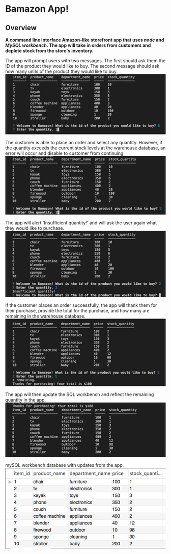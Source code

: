 # Bamazon App! 
## Overview
**A command line interface Amazon-like storefront app that uses _node_ and _MySQL workbench_. The app will take in orders from customers and deplete stock from the store's inventory.**

The app will prompt users with two messages.
The first should ask them the ID of the product they would like to buy.
The second message should ask how many units of the product they would like to buy.
![Purchase](./images/Purchase1.png)

The customer is able to place an order and select any quantity. However, if the quantity exceeds the current stock levels at the warehouse database, an error will occur and disable to customer from continuing.
![Insufficient1](./images/ins1.png)

The app will alert 'Insufficient quantity!' and will ask the user again what they would like to purchase.
![Insufficient2](./images/ins2.png)

If the customer places an order successfully, the app will thank them for their purchase, provide the total for the purchase, and how many are remaining in the warehouse database.
![total](./images/total.png)

The app will then update the SQL workbench and reflect the remaining quantity in the app.
![stockinventory](./images/stockinventory.png)

mySQL workbench database with updates from the app.
![mysqldatabase](./images/mysql.png)
